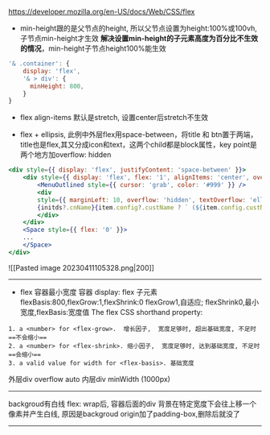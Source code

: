 https://developer.mozilla.org/en-US/docs/Web/CSS/flex

- min-height跟的是父节点的height, 所以父节点设置为height:100%或100vh,子节点min-height才生效
**解决设置min-height的子元素高度为百分比不生效的情况**，min-height子节点height100%能生效
```js 
'& .container': {
	display: 'flex',
	'& > div': {
	  minHeight: 800,
	}
}
```

- flex align-items 默认是stretch, 设置center后stretch不生效

- flex + ellipsis, 此例中外层flex用space-between，将title 和 btn置于两端，title也是flex,其又分成icon和text，这两个child都是block属性，key point是两个地方加overflow: hidden
```jsx
<div style={{ display: 'flex', justifyContent: 'space-between' }}>
	<div style={{ display: 'flex', flex: '1', alignItems: 'center', overflow: 'hidden' }}>
		<MenuOutlined style={{ cursor: 'grab', color: '#999' }} />
		<div
		style={{ marginLeft: 10, overflow: 'hidden', textOverflow: 'ellipsis', whiteSpace: 'nowrap'}}>
		{initds?.cnName}{item.config?.custName ? ` (${item.config.custName})` : ''}
		</div>
	</div>
	<Space style={{ flex: '0' }}>
	...
	</Space>
</div>
```
![[Pasted image 20230411105328.png|200]]

--- 
- flex 容器最小宽度
容器 display: flex
子元素 flexBasis:800,flexGrow:1,flexShrink:0
flexGrow1,自适应; flexShrink0,最小宽度,flexBasis:宽度值
The flex CSS shorthand property: 
```
1. a <number> for <flex-grow>.  增长因子,  宽度足够时, 超出基础宽度, 不足时==不会缩小==
2. a <number> for <flex-shrink>. 缩小因子,  宽度足够时, 达到基础宽度, 不足时==会缩小==
3. a valid value for width for <flex-basis>. 基础宽度
```
外层div overflow auto
内层div minWidth (1000px)

--- 
backgroud有白线
flex: wrap后, 容器后面的div 背景在特定宽度下会往上移一个像素并产生白线, 原因是backgroud origin加了padding-box,删除后就没了

--- 
